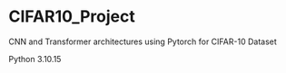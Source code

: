 # CIFAR10_Project
CNN and Transformer architectures using Pytorch for CIFAR-10 Dataset

Python 3.10.15
